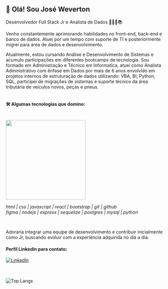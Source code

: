 
<!--![header](https://capsule-render.vercel.app/api?type=waving&&color=154c79&height=120&section=header&fontSize=90)-->


<!--[![Typing SVG](https://readme-typing-svg.demolab.com?font=Fira+Code&pause=1000&color=154C79&multiline=true&random=false&width=435&height=90&lines=Desenvolvedor+de+software%3A;Front-end+%7C+Back-end;Banco+de+dados)](https://git.io/typing-svg)-->

## 👋 Olá! Sou José Weverton 

Desenvolvedor Full Stack Jr e Analista de Dados 👨🏻‍💻📚

<!--Encaro desafios com uma abordagem analítica, sempre buscando colaborar de forma participativa e mantendo uma constante busca por novos conhecimentos para solucionar questões do dia a dia. Dedico-me ao trabalho com comprometimento, flexibilidade e facilidade de adaptação para absorver e aplicar novas tecnologias.<br><br>-->

Venho constantemente aprimorando habilidades no front-end, back-end e banco de dados. Atuei por um tempo com suporte de TI e posteriormente migrei para área de dados e desenvolvimento.

Atualmente, estou cursando Análise e Desenvolvimento de Sistemas e acumulo participações em diferentes bootcamps de tecnologia. Sou formado em Administração e Técnico em Informatica, atuei como Analista Administrativo com ênfase em Dados por mais de 6 anos envolvido em projetos internos de estruturação de dados utilizando: VBA, BI, Python, SQL, participei de migrações de sistemas e suporte técnico da área tributária de veículos novos, peças e pneus. 
<br><br>

#### 🛠️ Algumas tecnologias que domino: <br><br>

<div>
<img width=250px src="https://skillicons.dev/icons?i=html,css,javascript,react,bootstrap,git,github,figma,nodejs,express,sequelize,postgres,mysql,py&perline=7" />
</div>

*html | css | javascript | react | bootstrap | git | github<br>figma | nodejs | express | sequelize | postgres | mysql | python*

<br>

Adoraria integrar uma equipe de desenvolvimento e contribuir inicialmente como Jr, buscando evoluir com a experiência adquirida no dia a dia.

####  Perfil Linkedin para contato:

[![LinkedIn](<https://img.shields.io/badge/LinkedIn-0077B5?style=for-the-badge&logo=linkedin&logoColor=white>)](<https://www.linkedin.com/in/jose-weverton/>)<br>
<br><br>

<!--![Jose Weverton Stats](https://github-readme-stats.vercel.app/api?username=joseweverton&show_icons=true&theme=transparent)-->

<!--[![Top Langs](https://github-readme-stats.vercel.app/api/top-langs/?username=anuraghazra)](https://github.com/anuraghazra/github-readme-stats) -->

![Top Langs](https://github-readme-stats.vercel.app/api/top-langs/?username=joseweverton&layout=compact)



